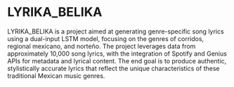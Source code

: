 # LYRIKA_BELIKA

LYRIKA_BELIKA is a project aimed at generating genre-specific song lyrics using a dual-input LSTM model, focusing on the genres of corridos, regional mexicano, and norteño. 
The project leverages data from approximately 10,000 song lyrics, with the integration of Spotify and Genius APIs for metadata and lyrical content. 
The end goal is to produce authentic, stylistically accurate lyrics that reflect the unique characteristics of these traditional Mexican music genres.

